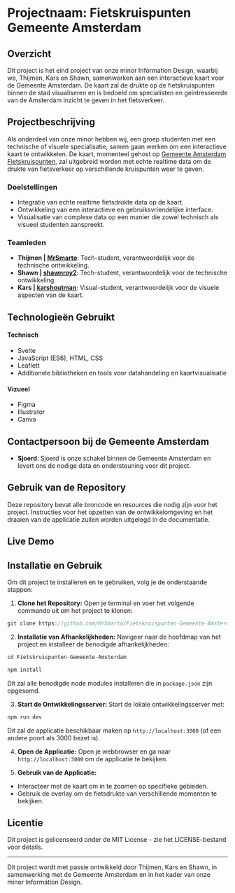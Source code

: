 # Projectnaam: Fietskruispunten Gemeente Amsterdam

## Overzicht
Dit project is het eind project van onze minor Information Design, waarbij we, Thijmen, Kars en Shawn, samenwerken aan een interactieve kaart voor de Gemeente Amsterdam. De kaart zal de drukte op de fietskruispunten binnen de stad visualiseren en is bedoeld om specialisten en geintresseerde van de Amsterdam inzicht te geven in het fietsverkeer.

## Projectbeschrijving
Als onderdeel van onze minor hebben wij, een groep studenten met een technische of visuele specialisatie, samen gaan werken om een interactieve kaart te ontwikkelen. De kaart, momenteel gehost op [Gemeente Amsterdam Fietskruispunten](https://maps.amsterdam.nl/fietskruispunten/), zal uitgebreid worden met echte realtime data om de drukte van fietsverkeer op verschillende kruispunten weer te geven.

### Doelstellingen
- Integratie van echte realtime fietsdrukte data op de kaart.
- Ontwikkeling van een interactieve en gebruiksvriendelijke interface.
- Visualisatie van complexe data op een manier die zowel technisch als visueel studenten aanspreekt.

### Teamleden
- **Thijmen | [MrSmarto](https://github.com/MrSmarto)**: Tech-student, verantwoordelijk voor de technische ontwikkeling.
- **Shawn | [shawnroy2](https://github.com/shawnroy2)**: Tech-student, verantwoordelijk voor de technische ontwikkeling.
- **Kars | [karshoutman](https://github.com/karshoutman)**: Visual-student, verantwoordelijk voor de visuele aspecten van de kaart.

## Technologieën Gebruikt

#### Technisch
- Svelte
- JavaScript (ES6), HTML, CSS
- Leaflett
- Additionele bibliotheken en tools voor datahandeling en kaartvisualisatie

#### Vizueel
- Figma
- Illustrator
- Canva

## Contactpersoon bij de Gemeente Amsterdam
- **Sjoerd**: Sjoerd is onze schakel binnen de Gemeente Amsterdam en levert ons de nodige data en ondersteuning voor dit project.

## Gebruik van de Repository
Deze repository bevat alle broncode en resources die nodig zijn voor het project. Instructies voor het opzetten van de ontwikkelomgeving en het draaien van de applicatie zullen worden uitgelegd in de documentatie.

## Live Demo

## Installatie en Gebruik

Om dit project te installeren en te gebruiken, volg je de onderstaande stappen:

1. **Clone het Repository:**
   Open je terminal en voer het volgende commando uit om het project te klonen:
```javascript
git clone https://github.com/MrSmarto/Fietskruispunten-Gemeente-Amsterdam.git
```

2. **Installatie van Afhankelijkheden:**
Navigeer naar de hoofdmap van het project en installeer de benodigde afhankelijkheden:
```javascript
cd Fietskruispunten-Gemeente-Amsterdam
```
```javascript
npm install
```

Dit zal alle benodigde node modules installeren die in `package.json` zijn opgesomd.

3. **Start de Ontwikkelingsserver:**
Start de lokale ontwikkelingsserver met:
```javascript
npm run dev
```

Dit zal de applicatie beschikbaar maken op `http://localhost:3000` (of een andere poort als 3000 bezet is).

4. **Open de Applicatie:**
Open je webbrowser en ga naar `http://localhost:3000` om de applicatie te bekijken.

5. **Gebruik van de Applicatie:**
- Interacteer met de kaart om in te zoomen op specifieke gebieden.
- Gebruik de overlay om de fietsdrukte van verschillende momenten te bekijken.


## Licentie
Dit project is gelicenseerd onder de MIT License - zie het LICENSE-bestand voor details.

---

Dit project wordt met passie ontwikkeld door Thijmen, Kars en Shawn, in samenwerking met de Gemeente Amsterdam en in het kader van onze minor Information Design.
